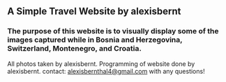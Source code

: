 ## A Simple Travel Website by alexisbernt

### The purpose of this website is to visually display some of the images captured while in Bosnia and Herzegovina, Switzerland, Montenegro, and Croatia.

All photos taken by alexisbernt. Programming of website done by alexisbernt. contact: alexisbernthal4@gmail.com with any questions!

